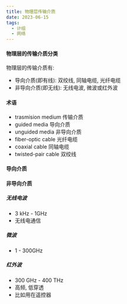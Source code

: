 ```yaml
---
title: 物理层传输介质
date: 2023-06-15
tags:
  - 计组
  - 网络
---
```


#### 物理层的传输介质分类
物理层的传输介质有:
- 导向介质(即有线): 双绞线, 同轴电缆, 光纤电缆
- 非导向介质(即无线): 无线电波, 微波或红外波

#### 术语
- trasmision medium 传输介质
- guided media 导向介质
- unguided media 非导向介质
- fiber-optic cable 光纤电缆
- coaxial cable 同轴电缆
- twisted-pair cable 双绞线

#### 导向介质

#### 非导向介质

##### 无线电波
- 3 kHz - 1GHz
- 无线电通信

##### 微波
- 1 - 300GHz

##### 红外波
- 300 GHz - 400 THz
- 高频, 低穿透
- 比如用在遥控器